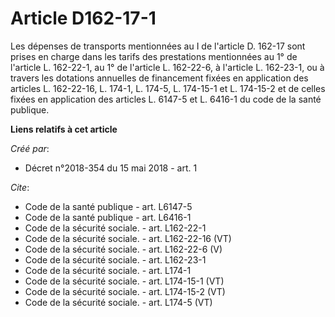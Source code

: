 # Article D162-17-1

Les dépenses de transports mentionnées au I de l'article D. 162-17 sont prises en charge dans les tarifs des prestations
mentionnées au 1° de l'article L. 162-22-1, au 1° de l'article L. 162-22-6, à l'article L. 162-23-1, ou à travers les
dotations annuelles de financement fixées en application des articles L. 162-22-16, L. 174-1, L. 174-5, L. 174-15-1 et L.
174-15-2 et de celles fixées en application des articles L. 6147-5 et L. 6416-1 du code de la santé publique.

**Liens relatifs à cet article**

_Créé par_:

  - Décret n°2018-354 du 15 mai 2018 - art. 1

_Cite_:

  - Code de la santé publique - art. L6147-5
  - Code de la santé publique - art. L6416-1
  - Code de la sécurité sociale. - art. L162-22-1
  - Code de la sécurité sociale. - art. L162-22-16 (VT)
  - Code de la sécurité sociale. - art. L162-22-6 (V)
  - Code de la sécurité sociale. - art. L162-23-1
  - Code de la sécurité sociale. - art. L174-1
  - Code de la sécurité sociale. - art. L174-15-1 (VT)
  - Code de la sécurité sociale. - art. L174-15-2 (VT)
  - Code de la sécurité sociale. - art. L174-5 (VT)
